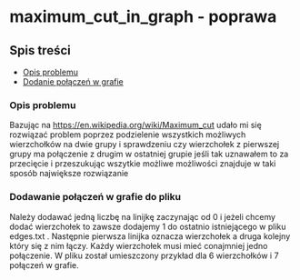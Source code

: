 # maximum_cut_in_graph - poprawa

## Spis treści
* [Opis problemu](#Opis-problemu)
* [Dodanie połączeń w grafie](#Dodawanie-połączeń-w-grafie-do-pliku)


### Opis problemu
Bazując na https://en.wikipedia.org/wiki/Maximum_cut udało mi się rozwiązać problem poprzez podzielenie wszystkich możliwych wierzchołków na dwie grupy i sprawdzeniu czy wierzchołek z pierwszej grupy ma połączenie z drugim w ostatniej grupie jeśli tak uznawałem to za przecięcie i przeszukując wszytkie możliwe możliwości znajduje w taki sposób największe rozwiązanie


### Dodawanie połączeń w grafie do pliku
Należy dodawać jedną liczbę na linijkę zaczynając od 0 i jeżeli chcemy dodać wierzchołek to zawsze dodajemy 1 do ostatnio istniejącego w pliku edges.txt . Następnie pierwsza linijka oznacza wierzchołek a druga kolejny który się z nim łączy. Każdy wierzchołek musi mieć conajmniej jedno połączenie. W pliku został umieszczony przykład dla 6 wierzchołków i 7 połączeń w grafie.
